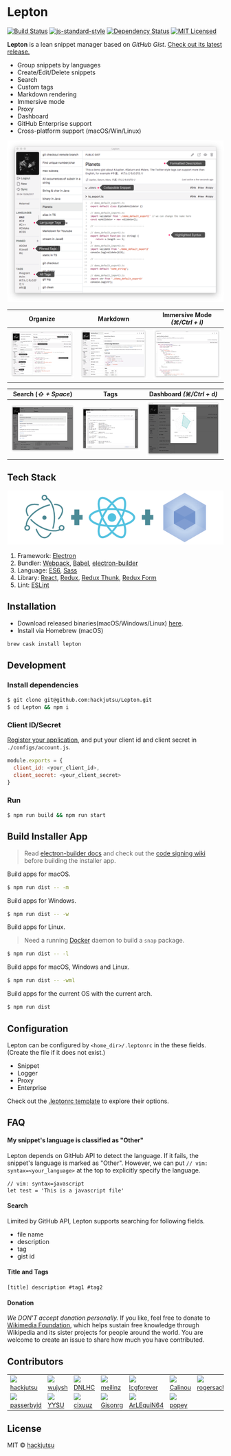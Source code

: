 # Lepton

[![Build Status](https://travis-ci.org/hackjutsu/Lepton.svg?branch=master)](https://travis-ci.org/hackjutsu/Lepton)
[![js-standard-style](https://img.shields.io/badge/code%20style-standard-brightgreen.svg?style=flat)](http://standardjs.com/)
[![Dependency Status](https://david-dm.org/hackjutsu/Lepton.svg?style=flat-square)](https://david-dm.org/hackjutsu/Lepton)
[![MIT Licensed](https://img.shields.io/badge/License-MIT-blue.svg?style=flat)](https://opensource.org/licenses/MIT)


**Lepton** is a lean snippet manager based on *GitHub Gist*. [Check out its latest release.](https://github.com/hackjutsu/Lepton/releases)
- Group snippets by languages
- Create/Edit/Delete snippets
- Search
- Custom tags
- Markdown rendering
- Immersive mode
- Proxy
- Dashboard
- GitHub Enterprise support
- Cross-platform support (macOS/Win/Linux)

![Screenshot](./docs/img/portfolio/stay_organized.png)

|      Organize         |  Markdown | Immersive Mode *(⌘/Ctrl + i)* |
| :-------------:| :-----:| :-----: |
| ![Screenshot](./docs/img/portfolio/stay_organized.png) | ![Screenshot](./docs/img/portfolio/markdown.png) | ![Screenshot](./docs/img/portfolio/immersive.png)

|      Search (*⇧ + Space*)         |    Tags    | Dashboard *(⌘/Ctrl + d)* |
| :-------------:| :-----:| :-----: |
| ![Screenshot](./docs/img/portfolio/search_bar.png) | ![Screenshot](./docs/img/portfolio/edit.png) | ![Screenshot](./docs/img/portfolio/dashboard.png)

## Tech Stack
![Based on](./docs/img/erb-logo.png)

1. Framework: [Electron](http://electron.atom.io/)
2. Bundler: [Webpack](http://webpack.github.io/docs/), [Babel](https://babeljs.io), [electron-builder](https://github.com/electron-userland/electron-builder)
3. Language: [ES6](https://babeljs.io/docs/learn-es2015/), [Sass](http://sass-lang.com/)
4. Library: [React](https://facebook.github.io/react/), [Redux](https://github.com/reactjs/redux), [Redux Thunk](https://github.com/gaearon/redux-thunk), [Redux Form](http://redux-form.com/)
5. Lint: [ESLint](http://eslint.org/)

## Installation
- Download released binaries(macOS/Windows/Linux) [here](https://github.com/hackjutsu/Lepton/releases).
- Install via Homebrew (macOS)
```bash
brew cask install lepton
```

## Development


### Install dependencies

```bash
$ git clone git@github.com:hackjutsu/Lepton.git
$ cd Lepton && npm i
```

### Client ID/Secret
[Register your application](https://github.com/settings/applications/new), and put your client id and client secret in `./configs/account.js`.
```js
module.exports = {
  client_id: <your_client_id>,
  client_secret: <your_client_secret>
}
```

### Run
```bash
$ npm run build && npm run start
```

## Build Installer App
>Read [electron-builder docs](https://github.com/electron-userland/electron-builder#readme) and check out the [code signing wiki](https://github.com/electron-userland/electron-builder#code-signing) before building the installer app.

Build apps for macOS.
```bash
$ npm run dist -- -m
```
Build apps for Windows.
```bash
$ npm run dist -- -w
```
Build apps for Linux. 

>Need a running [Docker](https://www.docker.com/) daemon to build a `snap` package.
```bash
$ npm run dist -- -l
```
Build apps for macOS, Windows and Linux.
```bash
$ npm run dist -- -wml
```
Build apps for the current OS with the current arch.
```bash
$ npm run dist
```

## Configuration
Lepton can be configured by `<home_dir>/.leptonrc` in the these fields. (Create the file if it does not exist.)

- Snippet
- Logger
- Proxy
- Enterprise

Check out the [.leptonrc template](https://gist.github.com/1ad7e4968eb64d881ec9dedd6c0f400b) to explore their options.

## FAQ
#### My snippet's language is classified as "Other"
Lepton depends on GitHub API to detect the language. If it fails, the snippet's language is marked as "Other". However, we can put `// vim: syntax=<your_language>` at the top to explicitly specify the language.
```
// vim: syntax=javascript
let test = 'This is a javascript file'
```

#### Search
Limited by GitHub API, Lepton supports searching for following fields.
- file name
- description
- tag
- gist id

#### Title and Tags
```
[title] description #tag1 #tag2
```

#### Donation
*We DON'T accept donation personally.* If you like, feel free to donate to [Wikimedia Foundation](https://wikimediafoundation.org/wiki/Ways_to_Give), which helps sustain free knowledge through Wikipedia and its sister projects for people around the world. You are welcome to create an issue to share how much you have contributed.

## Contributors
<table id="contributors">
   <tr>
      <td><img src=https://avatars1.githubusercontent.com/u/7756581?v=3><a href="https://github.com/hackjutsu">hackjutsu</a></td>
      <td><img src=https://avatars1.githubusercontent.com/u/5550402?v=3><a href="https://github.com/wujysh">wujysh</a></td>
      <td><img src=https://avatars2.githubusercontent.com/u/14959483?v=3><a href="https://github.com/DNLHC">DNLHC</a></td>
      <td><img src=https://avatars2.githubusercontent.com/u/13786673?v=3><a href="https://github.com/meilinz">meilinz</a></td>
      <td><img src=https://avatars3.githubusercontent.com/u/5697293?v=3><a href="https://github.com/lcgforever">lcgforever</a></td>
      <td><img src=https://avatars1.githubusercontent.com/u/180032?v=3><a href="https://github.com/Calinou">Calinou</a></td>
      <td><img src=https://avatars0.githubusercontent.com/u/7173984?v=3><a href="https://github.com/rogersachan">rogersachan</a></td>
   </tr>
   <tr>
      <td><img src=https://avatars3.githubusercontent.com/u/2075566?v=3><a href="https://github.com/passerbyid">passerbyid</a></td>
      <td><img src=https://avatars2.githubusercontent.com/u/12994810?v=3><a href="https://github.com/YYSU">YYSU</a></td>
      <td><img src=https://avatars3.githubusercontent.com/u/26782336?v=3><a href="https://github.com/cixuuz">cixuuz</a></td>
      <td><img src=https://avatars2.githubusercontent.com/u/4332224?v=3><a href="https://github.com/Gisonrg">Gisonrg</a></td>
      <td><img src=https://avatars2.githubusercontent.com/u/7821318?v=3><a href="https://github.com/ArLEquiN64">ArLEquiN64</a></td>
      <td><img src=https://avatars1.githubusercontent.com/u/1841272?v=3><a href="https://github.com/popey">popey</a></td>
   </tr>
</table>

## License
MIT © [hackjutsu](https://github.com/hackjutsu)
